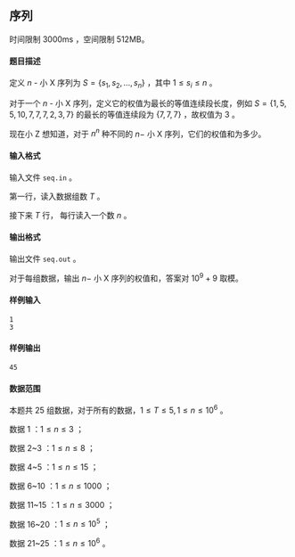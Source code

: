 ## 序列

时间限制 $\text{3000ms}$ ，空间限制 $\text{512MB}$。 

#### 题目描述

定义 $n$ - 小 X 序列为 $S=\{s_1,s_2,...,s_n\}$ ，其中 $1\le s_i\le n$ 。

对于一个 $n$ - 小 X 序列，定义它的权值为最长的等值连续段长度，例如 $S=\{1,5,5,10,7,7,7,2,3,7\}$ 的最长的等值连续段为 $\{7,7,7\}$ ，故权值为 $3$ 。

现在小 Z 想知道，对于 $n^n$ 种不同的 $n-$ 小 X 序列，它们的权值和为多少。

#### 输入格式

输入文件 `seq.in` 。

第一行，读入数据组数 $T$ 。

接下来 $T$ 行， 每行读入一个数 $n$ 。

#### 输出格式

输出文件 `seq.out` 。

对于每组数据，输出 $n-$ 小 X 序列的权值和，答案对 $10^9+9$ 取模。

#### 样例输入

```
1
3
```

#### 样例输出

```
45
```

#### 数据范围

本题共 25 组数据，对于所有的数据，$1\le T\le 5,1\le n\le 10^6$ 。

数据 1 ：$1\le n\le 3$ ；

数据 2~3 ：$1\le n\le 8$ ；

数据 4~5 ：$1\le n\le 15$ ；

数据 6~10 ：$1\le n\le 1000$ ；

数据 11~15 ：$1\le n\le 3000$ ；

数据 16~20 ：$1\le n\le 10^5$ ；

数据 21~25 ：$1\le n\le 10^6$ 。

